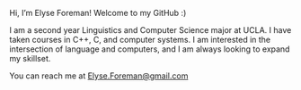 Hi, I’m Elyse Foreman! Welcome to my GitHub :) 

I am a second year Linguistics and Computer Science major at UCLA.
I have taken courses in C++, C, and computer systems. 
I am interested in the intersection of language and computers, 
and I am always looking to expand my skillset. 

You can reach me at Elyse.Foreman@gmail.com 
